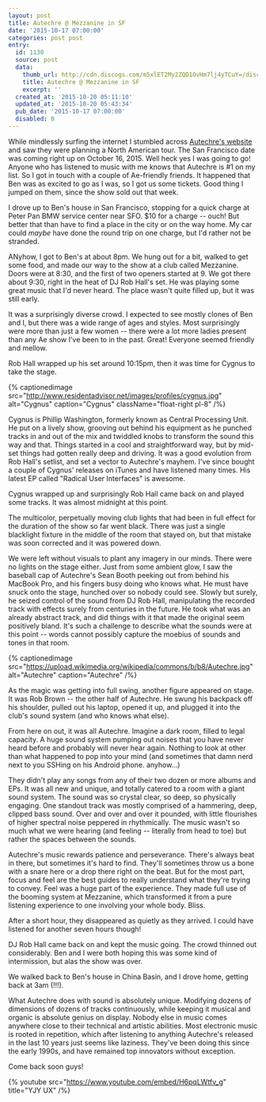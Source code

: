 ```yaml
---
layout: post
title: Autechre @ Mezzanine in SF
date: '2015-10-17 07:00:00'
categories: post post
entry:
  id: 1130
  source: post
  data:
    thumb_url: http://cdn.discogs.com/m5xlET2My2ZQD1OvHm7lj4yTCuY=/discogs-uploads/u3393-Autechre.jpg.jpg
    title: Autechre @ Mezzanine in SF
    excerpt: ''
  created_at: '2015-10-20 05:11:10'
  updated_at: '2015-10-20 05:43:34'
  pub_date: '2015-10-17 07:00:00'
  disabled: 0
---
```


While mindlessly surfing the internet I stumbled across [Autechre's website](http://autechre.ws/) and saw they were planning a North American tour. The San Francisco date was coming right up on October 16, 2015. Well heck yes I was going to go! Anyone who has listened to music with me knows that Autechre is #1 on my list. So I got in touch with a couple of Ae-friendly friends. It happened that Ben was as excited to go as I was, so I got us some tickets. Good thing I jumped on them, since the show sold out that week.

I drove up to Ben's house in San Francisco, stopping for a quick charge at Peter Pan BMW service center near SFO. $10 for a charge -- ouch! But better that than have to find a place in the city or on the way home. My car could *maybe* have done the round trip on one charge, but I'd rather not be stranded.

ANyhow, I got to Ben's at about 8pm. We hung out for a bit, walked to get some food, and made our way to the show at a club called Mezzanine. Doors were at 8:30, and the first of two openers started at 9. We got there about 9:30, right in the heat of DJ Rob Hall's set. He was playing some great music that I'd never heard. The place wasn't quite filled up, but it was still early.

It was a surprisingly diverse crowd. I expected to see mostly clones of Ben and I, but there was a wide range of ages and styles. Most surprisingly were more than just a few women -- there were a lot more ladies present than any Ae show I've been to in the past. Great! Everyone seemed friendly and mellow.

Rob Hall wrapped up his set around 10:15pm, then it was time for Cygnus to take the stage.

{% captionedimage src="http://www.residentadvisor.net/images/profiles/cygnus.jpg" alt="Cygnus" caption="Cygnus" className="float-right pl-8" /%}

Cygnus is Phillip Washington, formerly known as Central Processing Unit. He put on a lively show, grooving out behind his equipment as he punched tracks in and out of the mix and twiddled knobs to transform the sound this way and that. Things started in a cool and straightforward way, but by mid-set things had gotten really deep and driving. It was a good evolution from Rob Hall's setlist, and set a vector to Autechre's mayhem.
I've since bought a couple of Cygnus' releases on iTunes and have listened many times. His latest EP called "Radical User Interfaces" is awesome.

Cygnus wrapped up and surprisingly Rob Hall came back on and played some tracks. It was almost midnight at this point.

The multicolor, perpetually moving club lights that had been in full effect for the duration of the show so far went black. There was just a single blacklight fixture in the middle of the room that stayed on, but that mistake was soon corrected and it was powered down. 

We were left without visuals to plant any imagery in our minds. There were no lights on the stage either. Just from some ambient glow, I saw the baseball cap of Autechre's Sean Booth peeking out from behind his MacBook Pro, and his fingers busy doing who knows what. He must have snuck onto the stage, hunched over so nobody could see. Slowly but surely, he seized control of the sound from DJ Rob Hall, manipulating the recorded track with effects surely from centuries in the future. He took what was an already abstract track, and did things with it that made the original seem positively bland. It's such a challenge to describe what the sounds were at this point -- words cannot possibly capture the moebius of sounds and tones in that room.

{% captionedimage src="https://upload.wikimedia.org/wikipedia/commons/b/b8/Autechre.jpg" alt="Autechre" caption="Autechre" /%}

As the magic was getting into full swing, another figure appeared on stage. It was Rob Brown -- the other half of Autechre. He swung his backpack off his shoulder, pulled out his laptop, opened it up, and plugged it into the club's sound system (and who knows what else).

From here on out, it was all Autechre. Imagine a dark room, filled to legal capacity. A huge sound system pumping out noises that you have never heard before and probably will never hear again. Nothing to look at other than what happened to pop into your mind (and sometimes that damn nerd next to you SSHing on his Android phone. anyhow...)

They didn't play any songs from any of their two dozen or more albums and EPs. It was all new and unique, and totally catered to a room with a giant sound system. The sound was so crystal clear, so deep, so physically engaging. One standout track was mostly comprised of a hammering, deep, clipped bass sound. Over and over and over it pounded, with little flourishes of higher spectral noise peppered in rhythmically. The music wasn't so much what we were hearing (and feeling -- literally from head to toe) but rather the spaces between the sounds.

Autechre's music rewards patience and perseverance. There's always beat in there, but sometimes it's hard to find. They'll sometimes throw us a bone with a snare here or a drop there right on the beat. But for the most part, focus and feel are the best guides to really understand what they're trying to convey. Feel was a huge part of the experience. They made full use of the booming system at Mezzanine, which transformed it from a pure listening experience to one involving your whole body. Bliss.

After a short hour, they disappeared as quietly as they arrived. I could have listened for another seven hours though!

DJ Rob Hall came back on and kept the music going. The crowd thinned out considerably. Ben and I were both hoping this was some kind of intermission, but alas the show was over.

We walked back to Ben's house in China Basin, and I drove home, getting back at 3am (!!!).

What Autechre does with sound is absolutely unique. Modifying dozens of dimensions of dozens of tracks continuously, while keeping it musical and organic is absolute genius on display. Nobody else in music comes anywhere close to their technical and artistic abilities. Most electronic music is rooted in repetition, which after listening to anything Autechre's released in the last 10 years just seems like laziness. They've been doing this since the early 1990s, and have remained top innovators without exception.

Come back soon guys!

{% youtube src="https://www.youtube.com/embed/H6pqLWtfv_g" title="YJY UX" /%}
